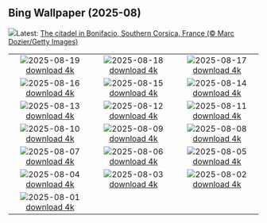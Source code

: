 ## Bing Wallpaper (2025-08)
![](https://www.bing.com/th?id=OHR.CitadelBonifacio_EN-GB3535307178_UHD.jpg&w=1000)Latest: [The citadel in Bonifacio, Southern Corsica, France (© Marc Dozier/Getty Images)](https://www.bing.com/th?id=OHR.CitadelBonifacio_EN-GB3535307178_UHD.jpg)

|      |      |      |
| :----: | :----: | :----: |
|![](https://www.bing.com/th?id=OHR.IguazuArgentina_EN-GB3342065594_UHD.jpg&pid=hp&w=384&h=216&rs=1&c=4)2025-08-19 [download 4k](https://www.bing.com/th?id=OHR.IguazuArgentina_EN-GB3342065594_UHD.jpg)|![](https://www.bing.com/th?id=OHR.AvalancheLake_EN-GB3210830707_UHD.jpg&pid=hp&w=384&h=216&rs=1&c=4)2025-08-18 [download 4k](https://www.bing.com/th?id=OHR.AvalancheLake_EN-GB3210830707_UHD.jpg)|![](https://www.bing.com/th?id=OHR.LyngvigLighthouse_EN-GB3070055068_UHD.jpg&pid=hp&w=384&h=216&rs=1&c=4)2025-08-17 [download 4k](https://www.bing.com/th?id=OHR.LyngvigLighthouse_EN-GB3070055068_UHD.jpg)|
|![](https://www.bing.com/th?id=OHR.GarlicFestival2025_EN-GB2919536930_UHD.jpg&pid=hp&w=384&h=216&rs=1&c=4)2025-08-16 [download 4k](https://www.bing.com/th?id=OHR.GarlicFestival2025_EN-GB2919536930_UHD.jpg)|![](https://www.bing.com/th?id=OHR.SpottedEagleRay_EN-GB2531931284_UHD.jpg&pid=hp&w=384&h=216&rs=1&c=4)2025-08-15 [download 4k](https://www.bing.com/th?id=OHR.SpottedEagleRay_EN-GB2531931284_UHD.jpg)|![](https://www.bing.com/th?id=OHR.PizNairPeak_EN-GB2398585795_UHD.jpg&pid=hp&w=384&h=216&rs=1&c=4)2025-08-14 [download 4k](https://www.bing.com/th?id=OHR.PizNairPeak_EN-GB2398585795_UHD.jpg)|
|![](https://www.bing.com/th?id=OHR.CoronaArch_EN-GB9558906767_UHD.jpg&pid=hp&w=384&h=216&rs=1&c=4)2025-08-13 [download 4k](https://www.bing.com/th?id=OHR.CoronaArch_EN-GB9558906767_UHD.jpg)|![](https://www.bing.com/th?id=OHR.KenyaElephants_EN-GB9514305999_UHD.jpg&pid=hp&w=384&h=216&rs=1&c=4)2025-08-12 [download 4k](https://www.bing.com/th?id=OHR.KenyaElephants_EN-GB9514305999_UHD.jpg)|![](https://www.bing.com/th?id=OHR.SantaMaddalena_EN-GB9459179016_UHD.jpg&pid=hp&w=384&h=216&rs=1&c=4)2025-08-11 [download 4k](https://www.bing.com/th?id=OHR.SantaMaddalena_EN-GB9459179016_UHD.jpg)|
|![](https://www.bing.com/th?id=OHR.LionessKenya_EN-GB9427782960_UHD.jpg&pid=hp&w=384&h=216&rs=1&c=4)2025-08-10 [download 4k](https://www.bing.com/th?id=OHR.LionessKenya_EN-GB9427782960_UHD.jpg)|![](https://www.bing.com/th?id=OHR.MaoriRock_EN-GB9232963676_UHD.jpg&pid=hp&w=384&h=216&rs=1&c=4)2025-08-09 [download 4k](https://www.bing.com/th?id=OHR.MaoriRock_EN-GB9232963676_UHD.jpg)|![](https://www.bing.com/th?id=OHR.BalloonFiesta2025_EN-GB9167684469_UHD.jpg&pid=hp&w=384&h=216&rs=1&c=4)2025-08-08 [download 4k](https://www.bing.com/th?id=OHR.BalloonFiesta2025_EN-GB9167684469_UHD.jpg)|
|![](https://www.bing.com/th?id=OHR.SweetheartAbbey2025_EN-GB2068922474_UHD.jpg&pid=hp&w=384&h=216&rs=1&c=4)2025-08-07 [download 4k](https://www.bing.com/th?id=OHR.SweetheartAbbey2025_EN-GB2068922474_UHD.jpg)|![](https://www.bing.com/th?id=OHR.BabyLemur_EN-GB1704041505_UHD.jpg&pid=hp&w=384&h=216&rs=1&c=4)2025-08-06 [download 4k](https://www.bing.com/th?id=OHR.BabyLemur_EN-GB1704041505_UHD.jpg)|![](https://www.bing.com/th?id=OHR.CaliforniaTidepool_EN-GB1490855103_UHD.jpg&pid=hp&w=384&h=216&rs=1&c=4)2025-08-05 [download 4k](https://www.bing.com/th?id=OHR.CaliforniaTidepool_EN-GB1490855103_UHD.jpg)|
|![](https://www.bing.com/th?id=OHR.LaplandOwl_EN-GB1293018198_UHD.jpg&pid=hp&w=384&h=216&rs=1&c=4)2025-08-04 [download 4k](https://www.bing.com/th?id=OHR.LaplandOwl_EN-GB1293018198_UHD.jpg)|![](https://www.bing.com/th?id=OHR.HappySunflower_EN-GB1142788806_UHD.jpg&pid=hp&w=384&h=216&rs=1&c=4)2025-08-03 [download 4k](https://www.bing.com/th?id=OHR.HappySunflower_EN-GB1142788806_UHD.jpg)|![](https://www.bing.com/th?id=OHR.CowesWeek2025_EN-GB0990993509_UHD.jpg&pid=hp&w=384&h=216&rs=1&c=4)2025-08-02 [download 4k](https://www.bing.com/th?id=OHR.CowesWeek2025_EN-GB0990993509_UHD.jpg)|
|![](https://www.bing.com/th?id=OHR.EdinburghFringe_EN-GB0568642627_UHD.jpg&pid=hp&w=384&h=216&rs=1&c=4)2025-08-01 [download 4k](https://www.bing.com/th?id=OHR.EdinburghFringe_EN-GB0568642627_UHD.jpg)|